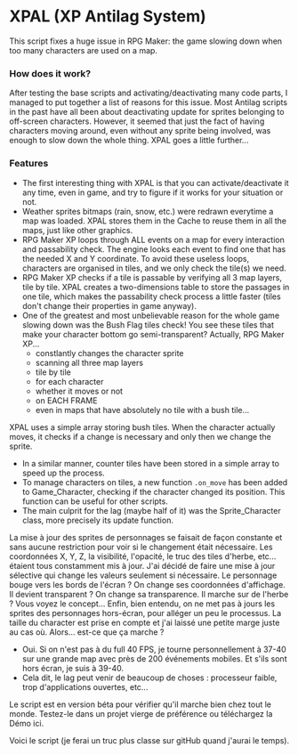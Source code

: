 # XPAL (XP Antilag System)
This script fixes a huge issue in RPG Maker: the game slowing down when too many characters are used on a map.

### How does it work?
After testing the base scripts and activating/deactivating many code parts, I managed to put together a list of reasons for this issue.
Most Antilag scripts in the past have all been about deactivating update for sprites belonging to off-screen characters. However, it seemed that just the fact of having characters moving around, even without any sprite being involved, was enough to slow down the whole thing. XPAL goes a little further...

### Features
* The first interesting thing with XPAL is that you can activate/deactivate it any time, even in game, and try to figure if it works for your situation or not.
* Weather sprites bitmaps (rain, snow, etc.) were redrawn everytime a map was loaded. XPAL stores them in the Cache to reuse them in all the maps, just like other graphics.
* RPG Maker XP loops through ALL events on a map for every interaction and passability check. The engine looks each event to find one that has the needed X and Y coordinate. To avoid these useless loops, characters are organised in tiles, and we only check the tile(s) we need.
* RPG Maker XP checks if a tile is passable by verifying all 3 map layers, tile by tile. XPAL creates a two-dimensions table to store the passages in one tile, which makes the passability check process a little faster (tiles don't change their properties in game anyway).
* One of the greatest and most unbelievable reason for the whole game slowing down was the Bush Flag tiles check! You see these tiles that make your character bottom go semi-transparent? Actually, RPG Maker XP...
  * constlantly changes the character sprite
  * scanning all three map layers
  * tile by tile
  * for each character
  * whether it moves or not
  * on EACH FRAME
  * even in maps that have absolutely no tile with a bush tile...

XPAL uses a simple array storing bush tiles. When the character actually moves, it checks if a change is necessary and only then we change the sprite.
* In a similar manner, counter tiles have been stored in a simple array to speed up the process.
* To manage characters on tiles, a new function `.on_move` has been added to Game_Character, checking if the character changed its position. This function can be useful for other scripts.
* The main culprit for the lag (maybe half of it) was the Sprite_Character class, more precisely its update function. 


La mise à jour des sprites de personnages se faisait de façon constante et sans aucune restriction pour voir si le changement était nécessaire. Les coordonnées X, Y, Z, la visibilité, l'opacité, le truc des tiles d'herbe, etc... étaient tous constamment mis à jour.
J'ai décidé de faire une mise à jour sélective qui change les valeurs seulement si nécessaire. Le personnage bouge vers les bords de l'écran ? On change ses coordonnées d'affichage. Il devient transparent ? On change sa transparence. Il marche sur de l'herbe ? Vous voyez le concept...
Enfin, bien entendu, on ne met pas à jours les sprites des personnages hors-écran, pour alléger un peu le processus. La taille du character est prise en compte et j'ai laissé une petite marge juste au cas où.
Alors... est-ce que ça marche ?
- Oui. Si on n'est pas à du full 40 FPS, je tourne personnellement à 37-40 sur une grande map avec près de 200 événements mobiles. Et s'ils sont hors écran, je suis à 39-40.
- Cela dit, le lag peut venir de beaucoup de choses : processeur faible, trop d'applications ouvertes, etc...

Le script est en version béta pour vérifier qu'il marche bien chez tout le monde. Testez-le dans un projet vierge de préférence ou téléchargez la Démo ici.

Voici le script (je ferai un truc plus classe sur gitHub quand j'aurai le temps).
